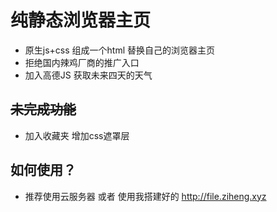 # 纯静态浏览器主页
- 原生js+css 组成一个html 替换自己的浏览器主页
- 拒绝国内辣鸡厂商的推广入口
- 加入高德JS 获取未来四天的天气

## ~~未完成功能~~
- 加入收藏夹 增加css遮罩层

## 如何使用？
- 推荐使用云服务器 或者 使用我搭建好的 http://file.ziheng.xyz
